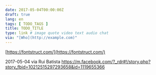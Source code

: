 ```yaml
---
date: 2017-05-04T00:00:00Z
draft: true
lang: en
tags: [ TODO_TAGS ]
title: TODO_TITLE
type: link # image quote video text audio chat
via: "[Who](http://example.com)"
---
```



[https://fontstruct.com/](https://fontstruct.com/)

2017-05-04 via Rui Batista
https://m.facebook.com/?_rdr#!/story.php?story_fbid=10212515297293658&id=1119655366
